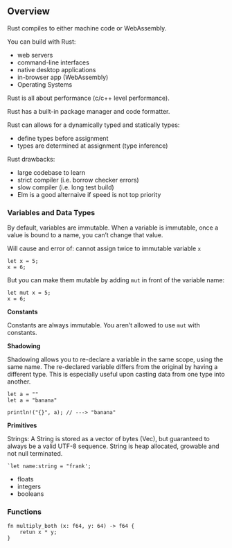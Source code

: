 ## Overview

Rust compiles to either machine code or WebAssembly.

You can build with Rust:

 - web servers
 - command-line interfaces
 - native desktop applications
 - in-browser app (WebAssembly)
 - Operating Systems

 Rust is all about performance (c/c++ level performance).

 Rust has a built-in package manager and code formatter.

 Rust can allows for a dynamically typed and statically types:
   - define types before assignment
   - types are determined at assignment (type inference)

Rust drawbacks:
 - large codebase to learn
 - strict compiler (i.e. borrow checker errors)
 - slow compiler (i.e. long test build)
 - Elm is a good alternaive if speed is not top priority

### Variables and Data Types

By default, variables are immutable. When a variable is immutable, once a value is bound to a name, you can’t change that value.

Will cause and error of: cannot assign twice to immutable variable `x`

```
let x = 5;
x = 6;
```

But you can make them mutable by adding `mut` in front of the variable name:

```
let mut x = 5;
x = 6;
```

**Constants**

Constants are always immutable. You aren’t allowed to use `mut` with constants. 

**Shadowing**

Shadowing allows you to re-declare a variable in the same scope, using the same name. The re-declared variable differs from the original by having a different type. This is especially useful upon casting data from one type into another.

```
let a = ""
let a = "banana"
 
println!("{}", a); // ---> "banana"
```

**Primitives**

  Strings: A String is stored as a vector of bytes (Vec<u8>), but guaranteed to always be a valid UTF-8 sequence. String is heap allocated, growable and not null terminated. 

    `let name:string = "frank';
 - floats
 - integers
 - booleans


### Functions

```
fn multiply_both (x: f64, y: 64) -> f64 {
    retun x * y;
}
```